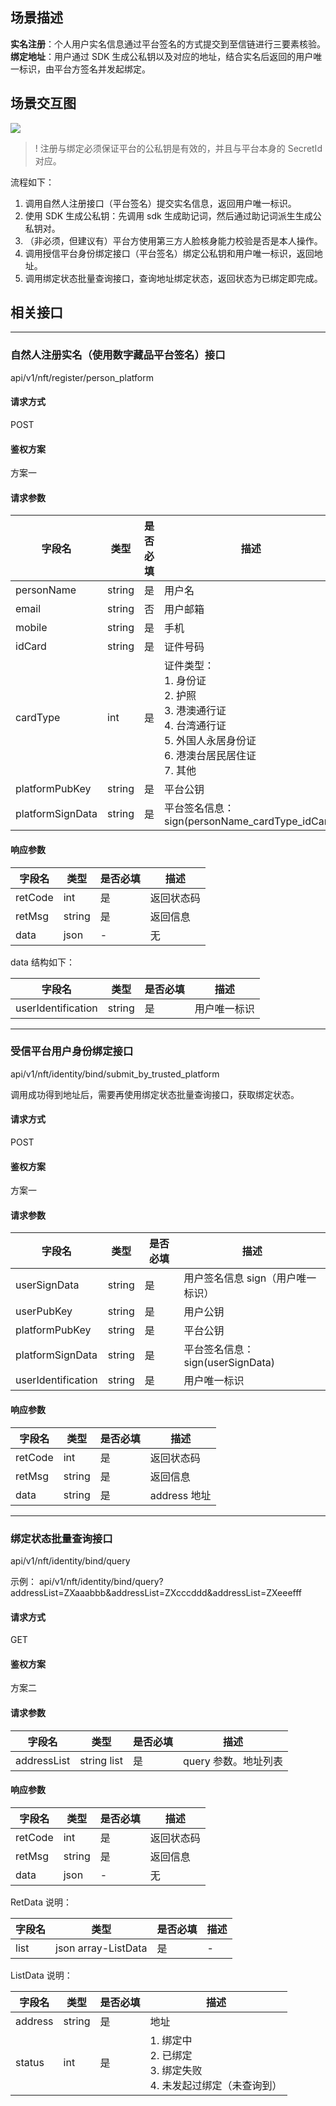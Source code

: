 
## 场景描述

**实名注册**：个人用户实名信息通过平台签名的方式提交到至信链进行三要素核验。
**绑定地址**：用户通过 SDK 生成公私钥以及对应的地址，结合实名后返回的用户唯一标识，由平台方签名并发起绑定。

## 场景交互图
![](https://qcloudimg.tencent-cloud.cn/raw/4b07191419806bed84ad6469c57f366b.png)

>! 注册与绑定必须保证平台的公私钥是有效的，并且与平台本身的 SecretId 对应。

流程如下：

1. 调用自然人注册接口（平台签名）提交实名信息，返回用户唯一标识。
2. 使用 SDK 生成公私钥：先调用 sdk 生成助记词，然后通过助记词派生生成公私钥对。
3. （非必须，但建议有）平台方使用第三方人脸核身能力校验是否是本人操作。
4. 调用授信平台身份绑定接口（平台签名）绑定公私钥和用户唯一标识，返回地址。
5.  调用绑定状态批量查询接口，查询地址绑定状态，返回状态为已绑定即完成。

## 相关接口


---
### 自然人注册实名（使用数字藏品平台签名）接口

api/v1/nft/register/person_platform

#### 请求方式

POST

#### 鉴权方案

方案一

#### 请求参数

 |  字段名           	|  类型   	|  是否必填 	|  描述                                                                                            	|
|-------------------	|---------	|-----------	|--------------------------------------------------------------------------------------------------	|
|  personName       	|  string 	|  是       	|  用户名                                                                                          	|
|  email            	|  string 	|  否       	|  用户邮箱                                                                                        	|
|  mobile           	|  string 	|  是       	|  手机                                                                                            	|
|  idCard           	|  string 	|  是       	|  证件号码                                                                                        	|
|  cardType         	|  int    	|  是       	|  证件类型：<br>1. 身份证<br>2. 护照 <br>3. 港澳通行证<br> 4. 台湾通行证<br> 5. 外国人永居身份证<br> 6. 港澳台居民居住证<br> 7. 其他 	|
|  platformPubKey   	|  string 	|  是       	|  平台公钥                                                                                        	|
|  platformSignData 	|  string 	|  是       	|  平台签名信息：sign(personName_cardType_idCard)                                                   	|

#### 响应参数

|  字段名  	|  类型   	|  是否必填 	|  描述        	|
|----------	|---------	|-----------	|--------------	|
|  retCode 	|  int    	|  是       	|  返回状态码  	|
|  retMsg  	|  string 	|  是       	|  返回信息    	|
|  data    	|  json   	|    -       	|  无          	|

data 结构如下：

|  字段名             	|  类型   	|  是否必填 	|  描述         	|
|---------------------	|---------	|-----------	|---------------	|
|  userIdentification 	|  string 	|  是       	|  用户唯一标识 	|


---
### 受信平台用户身份绑定接口

api/v1/nft/identity/bind/submit_by_trusted_platform

调用成功得到地址后，需要再使用绑定状态批量查询接口，获取绑定状态。

#### 请求方式

POST

#### 鉴权方案

方案一

#### 请求参数

|  字段名             	|  类型   	|  是否必填 	|  描述                             	|
|---------------------	|---------	|-----------	|-----------------------------------	|
|  userSignData       	|  string 	|  是       	|  用户签名信息 sign（用户唯一标识） 	|
|  userPubKey         	|  string 	|  是       	|  用户公钥                         	|
|  platformPubKey     	|  string 	|  是       	|  平台公钥                         	|
|  platformSignData   	|  string 	|  是       	|  平台签名信息：sign(userSignData)  	|
|  userIdentification 	|  string 	|  是       	|  用户唯一标识                     	|

#### 响应参数

|  字段名  	|  类型   	|  是否必填 	|  描述        	|
|----------	|---------	|-----------	|--------------	|
|  retCode 	|  int    	|  是       	|  返回状态码  	|
|  retMsg  	|  string 	|  是       	|  返回信息    	|
|  data    	|  string 	|  是       	|  address 地址 	|


---
### 绑定状态批量查询接口

api/v1/nft/identity/bind/query

示例：
api/v1/nft/identity/bind/query?addressList=ZXaaabbb&addressList=ZXcccddd&addressList=ZXeeefff

#### 请求方式

GET

####   鉴权方案

方案二

#### 请求参数

|  字段名      	|  类型        	|  是否必填 	|  描述                	|
|--------------	|--------------	|-----------	|----------------------	|
|  addressList 	|  string list 	|  是       	|  query 参数。地址列表 	|

#### 响应参数

|  字段名  	|  类型   	|  是否必填 	|  描述        	|
|----------	|---------	|-----------	|--------------	|
|  retCode 	|  int    	|  是       	|  返回状态码  	|
|  retMsg  	|  string 	|  是       	|  返回信息    	|
|  data    	|  json   	|      -     	|  无          	|

RetData 说明：

|  字段名 	|  类型                 	|  是否必填 	|  描述 	|
|---------	|-----------------------	|-----------	|-------	|
|  list   	|  json array-ListData  	|  是       	|   -    	|

ListData 说明：

|  字段名  	|  类型   	|  是否必填 	|  描述                                                    	|
|----------	|---------	|-----------	|----------------------------------------------------------	|
|  address 	|  string 	|  是       	|  地址                                                    	|
|  status  	|  int    	|  是       	|  1. 绑定中<br> 2. 已绑定<br> 3. 绑定失败<br> 4. 未发起过绑定（未查询到） 	|

